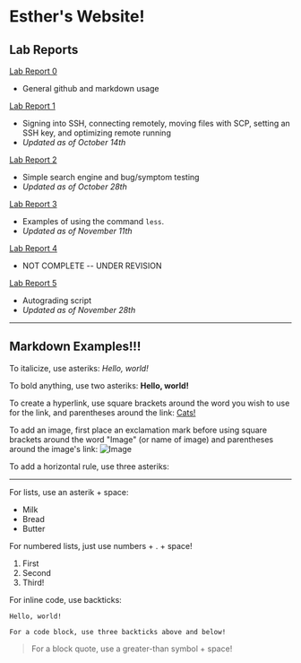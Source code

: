 # Esther's Website!
## Lab Reports
[Lab Report 0](https://esthert13.github.io/cse15l-lab-reports/lab-report-1-week-0.html)
* General github and markdown usage

[Lab Report 1](https://esthert13.github.io/cse15l-lab-reports/lab-report-1.html)
* Signing into SSH, connecting remotely, moving files with SCP, setting an SSH key, and optimizing remote running
* *Updated as of October 14th*

[Lab Report 2](https://esthert13.github.io/cse15l-lab-reports/lab-report-2.html)
* Simple search engine and bug/symptom testing
* *Updated as of October 28th* 

[Lab Report 3](https://esthert13.github.io/cse15l-lab-reports/lab-report-3.html)
* Examples of using the command `less`.
* *Updated as of November 11th*

[Lab Report 4](https://esthert13.github.io/cse15l-lab-reports/lab-report-4.html)
* NOT COMPLETE -- UNDER REVISION

[Lab Report 5](https://esthert13.github.io/cse15l-lab-reports/lab-report-5.html)
* Autograding script
* *Updated as of November 28th*

***


## Markdown Examples!!!

To italicize, use asteriks: *Hello, world!*

To bold anything, use two asteriks: **Hello, world!** 

To create a hyperlink, use square brackets around the word you wish to use for the link, and parentheses around the link: [Cats!](https://i.pinimg.com/736x/33/32/6d/33326dcddbf15c56d631e374b62338dc.jpg)

To add an image, first place an exclamation mark before using square brackets around the word "Image" (or name of image) and parentheses around the image's link: ![Image](https://play-lh.googleusercontent.com/XVHP0sBKrRJYZq_dB1RalwSmx5TcYYRRfYMFO18jgNAnxHAIA1osxM55XHYTb3LpkV8)

To add a horizontal rule, use three asteriks: 
***

For lists, use an asterik + space: 
* Milk
* Bread
* Butter

For numbered lists, just use numbers + . + space!
1. First 
2. Second
3. Third!

For inline code, use backticks:

`Hello, world!`


```
For a code block, use three backticks above and below!
```

> For a block quote, use a greater-than symbol + space!
